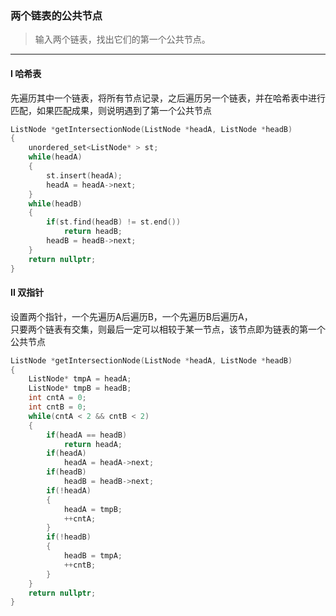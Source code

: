 ### 两个链表的公共节点

> 输入两个链表，找出它们的第一个公共节点。  

----------

#### I 哈希表

先遍历其中一个链表，将所有节点记录，之后遍历另一个链表，并在哈希表中进行匹配，如果匹配成果，则说明遇到了第一个公共节点  

```cpp
ListNode *getIntersectionNode(ListNode *headA, ListNode *headB) 
{
    unordered_set<ListNode* > st;
    while(headA)
    {
        st.insert(headA);
        headA = headA->next;
    }
    while(headB)
    {
        if(st.find(headB) != st.end())
            return headB;
        headB = headB->next;
    }
    return nullptr;
}
```

#### II 双指针

设置两个指针，一个先遍历A后遍历B，一个先遍历B后遍历A，  
只要两个链表有交集，则最后一定可以相较于某一节点，该节点即为链表的第一个公共节点  

```cpp
ListNode *getIntersectionNode(ListNode *headA, ListNode *headB) 
{
    ListNode* tmpA = headA;
    ListNode* tmpB = headB;
    int cntA = 0;
    int cntB = 0;
    while(cntA < 2 && cntB < 2)
    {
        if(headA == headB)
            return headA;
        if(headA)
            headA = headA->next;
        if(headB)
            headB = headB->next;
        if(!headA)
        {
            headA = tmpB;
            ++cntA;
        }
        if(!headB)
        {
            headB = tmpA;
            ++cntB;
        }
    }
    return nullptr;
}
```
